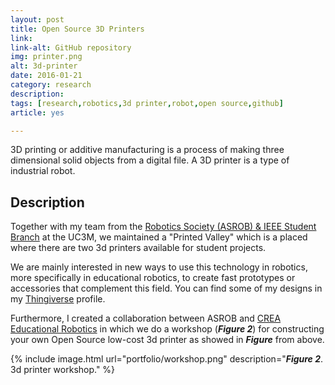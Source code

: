 ```yaml
---
layout: post
title: Open Source 3D Printers
link: 
link-alt: GitHub repository
img: printer.png
alt: 3d-printer
date: 2016-01-21
category: research
description: 
tags: [research,robotics,3d printer,robot,open source,github]
article: yes

---
```


3D printing or additive manufacturing is a process of making three dimensional solid objects from a digital file. A 3D printer is a type of industrial robot.

## Description

Together with my team from the <a href="http://ieee.uc3m.es/" target="_blank">Robotics Society (ASROB) & IEEE Student Branch</a> at the UC3M, we maintained a "Printed Valley" which is a placed where there are two 3d printers available for  student projects.

We are mainly interested in new ways to use this technology in robotics, more specifically in educational robotics, to create fast prototypes or accessories that complement this field. You can find some of my designs in my <a href="http://www.thingiverse.com/ra_ules" target="_blank">Thingiverse</a> profile.

Furthermore, I created a collaboration between ASROB and <a href="https://crea-robotica.com/" target="_blank">CREA Educational Robotics</a> in which we do a workshop (<b><i>Figure 2</i></b>) for constructing your own Open Source low-cost 3d printer as showed in <b><i>Figure</i></b> from above.

{% include image.html url="portfolio/workshop.png" description="<b><i>Figure 2</i></b>. 3d printer workshop." %}
